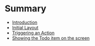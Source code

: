 # Summary

* [Introduction](README.md)
* [Initial Layout](chapter1.md)
* [Triggering an Action](triggering-an-action.md)
* [Showing the Todo item on the screen](showing-the-todo-item-on-the-screen.md)

